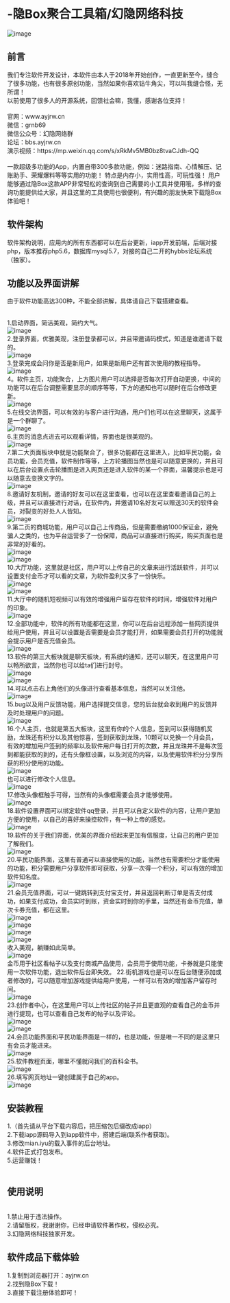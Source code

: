 # -隐Box聚合工具箱/幻隐网络科技
![image](https://github.com/user-attachments/assets/c410116f-ee8f-4d33-be11-84e68f14722c)

<h2>前言</h2>
我们专注软件开发设计，本软件由本人于2018年开始创作，一直更新至今，缝合了很多功能，也有很多原创功能，当然如果你喜欢钻牛角尖，可以叫我缝合怪，无所谓！<br>以前使用了很多人的开源系统，回馈社会嘛，我懂，感谢各位支持！<br><br>
官网：www.ayjrw.cn <br>
微信：grnb69<br>
微信公众号：幻隐网络群<br>
论坛：bbs.ayjrw.cn <br>
演示视频：https://mp.weixin.qq.com/s/xRkMv5MB0bz8tvaCJdh-QQ<br><br>
一款超级多功能的App，内置自带300多款功能，例如：迷路指南、心情解压、记账助手、荣耀爆料等等实用的功能！ 特点是内存小，实用性高，可玩性强！ 用户能够通过隐Box这款APP非常轻松的查询到自己需要的小工具并使用哦，多样的查询功能提供给大家，并且这里的工具使用也很便利，有兴趣的朋友快来下载隐Box体验吧！

<h2>软件架构</h2>
软件架构说明，应用内的所有东西都可以在后台更新，iapp开发前端，后端对接php，版本推荐php5.6，数据库mysql5.7，对接的自己二开的hybbs论坛系统（独家）。<br>
<h2>功能以及界面讲解</h2>
由于软件功能高达300种，不能全部讲解，具体请自己下载搭建查看。<br><br>

1.启动界面，简洁美观，简约大气。<br>
![image](https://github.com/user-attachments/assets/4a4bee6a-26ae-47f2-8e4e-6323ada901c7)<br>
2.登录界面，优雅美观，注册登录都可以，并且带邀请码模式，知道是谁邀请下载的。<br>
![image](https://github.com/user-attachments/assets/9929ec9e-df5d-4823-bdd5-aa0f1d33deff)<br>
3.登录完成会问你是否是新用户，如果是新用户还有首次使用的教程指导。<br>
![image](https://github.com/user-attachments/assets/8a04b2fa-dfbc-44a8-b285-ee6847d0e179)<br>
4。软件主页，功能聚合，上方图片用户可以选择是否每次打开自动更换，中间的功能可以在后台调整需要显示的顺序等等，下方的通知也可以随时在后台修改更新。<br>
![image](https://github.com/user-attachments/assets/dc0bb926-7ac8-43a3-b3b3-2957e2081b1c)<br>
5.在线交流界面，可以有效的与客户进行沟通，用户们也可以在这里聊天，这属于是一个群聊了。<br>
![image](https://github.com/user-attachments/assets/c3e6595b-5590-4319-9da1-5564e15cf449)<br>
6.主页的消息点进去可以观看详情，界面也是很美观的。<br>
![image](https://github.com/user-attachments/assets/1ac05cab-c7cc-46be-a7ec-9cba63566904)<br>
7.第二大页面板块中就是功能聚合了，很多功能都在这里进入，比如平民功能，会员功能，会员充值，软件制作等等，上方轮播图当然也是可以随意更换的，并且可以在后台设置点击轮播图是进入网页还是进入软件的某一个界面，温馨提示也是可以随意去变换文字的。<br>
![image](https://github.com/user-attachments/assets/805188fb-5870-4a6d-abd2-1908f1af8ab8)<br>
8.邀请好友机制，邀请的好友可以在这里查看，也可以在这里查看邀请自己的上级，并且可以直接进行对话，在软件内，并邀请10名好友可以赠送30天的软件会员，对裂变的好处人人皆知。<br>
![image](https://github.com/user-attachments/assets/0fdd23ce-6dd5-4861-9d76-9f6e328a3457)<br>
9.第二页的商城功能，用户可以自己上传商品，但是需要缴纳1000保证金，避免骗人之类的，也为平台运营多了一份保障，商品可以直接进行购买，购买页面也是非常的好看的。<br>
![image](https://github.com/user-attachments/assets/2235ee91-035f-4489-9461-62365a5f61fc)<br>
![image](https://github.com/user-attachments/assets/70b526ac-1277-4a80-ac40-8d6857671831)<br>
10.大厅功能，这里就是社区，用户可以上传自己的文章来进行活跃软件，并可以设置支付金币才可以看的文章，为软件盈利又多了一份快乐。<br>
![image](https://github.com/user-attachments/assets/629bc1ad-d165-4cf8-aff7-d94c3792f97f)<br>
![image](https://github.com/user-attachments/assets/b2e4a7c9-43d3-4ed4-998b-b9050596f6ea)<br>
11.大厅中的随机短视频可以有效的增强用户留存在软件的时间，增强软件对用户的印象。<br>
![image](https://github.com/user-attachments/assets/994bf032-b22d-4c83-b243-60c5e41c90fc)<br>
12.全部功能中，软件的所有功能都在这里，你可以在后台远程添加一些网页提供给用户使用，并且可以设置是否需要是会员才能打开，如果需要会员打开的功能就会提示用户是否充值会员。<br>
![image](https://github.com/user-attachments/assets/0681227e-166e-4853-ac06-a251c94a62ee)<br>
13.软件的第三大板块就是聊天板块，有系统的通知，还可以聊天，在这里用户可以畅所欲言，当然你也可以给ta们进行封号。<br>
![image](https://github.com/user-attachments/assets/ba3ea249-a3f8-4b9d-9f14-ac6b837d5d21)<br>
![image](https://github.com/user-attachments/assets/81e9fc7a-86a4-40dd-a6a6-35e474c76493)<br>
14.可以点击右上角他们的头像进行查看基本信息，当然可以关注他。<br>
![image](https://github.com/user-attachments/assets/bc0b3ad5-c3d6-4fe5-ac5a-df200c31a8bc)<br>
15.bug以及用户反馈功能，用户选择提交信息，您的后台就会收到用户的反馈并及时处理用户的问题。<br>
![image](https://github.com/user-attachments/assets/3129e960-2df4-4e8b-8ea1-1aef58ee8567)<br>
16.个人主页，也就是第五大板块，这里有你的个人信息，签到可以获得随机奖励，龙珠还有积分以及其他惊喜，签到获取到龙珠，10颗可以兑换一个月会员，有效的增加用户签到的频率以及软件用户每日打开的次数，并且龙珠并不是每次签到都能获取的到的，还有头像框设置，以及浏览的内容，以及使用软件积分分享所获的积分使用的功能。<br>
![image](https://github.com/user-attachments/assets/afd678cd-2c15-4b42-adc5-bad43a29c65c)<br>
也可以进行修改个人信息。<br>
![image](https://github.com/user-attachments/assets/736c322a-aa48-455b-b3a5-97f7a2467a7b)<br>
17.修改头像框触手可得，当然有的头像框需要会员才能够使用。<br>
![image](https://github.com/user-attachments/assets/8f2c82b1-5a08-41ca-9894-c8eac10c6ecf)<br>
18.软件设置界面可以绑定软件qq登录，并且可以自定义软件的内容，让用户更加方便的使用，以自己的喜好来操控软件，有一种上帝的感觉。<br>
![image](https://github.com/user-attachments/assets/ad8b51b5-4b77-4f0c-8cfe-7f0fe64f418b)<br>
19.软件的关于我们界面，优美的界面介绍起来更加有信服度，让自己的用户更加了解我们。<br>
![image](https://github.com/user-attachments/assets/b7e79739-a7a5-4fa2-a210-7c1a5d1e8d1e)<br>
20.平民功能界面，这里有普通可以直接使用的功能，当然也有需要积分才能使用的功能，积分需要用户分享软件即可获取，分享一次得一个积分，可以有效的增加软件知名度。<br>
![image](https://github.com/user-attachments/assets/f3aaad6d-f231-40d4-8932-29a2ac876e62)<br>
21.会员充值界面，可以一键跳转到支付宝支付，并且返回判断订单是否支付成功，如果支付成功，会员实时到账，资金实时到你的手里，当然还有金币充值，单次卡券充值，都在这里。<br>
![image](https://github.com/user-attachments/assets/e50746e4-a905-4075-9b54-04abbe911f15)<br>
![image](https://github.com/user-attachments/assets/525d0771-1ef5-4b4e-b32d-889bc7d642c4)<br>
![image](https://github.com/user-attachments/assets/6dbb2037-5769-418f-886c-9546213a45c8)<br>
![image](https://github.com/user-attachments/assets/fbfc6b9a-4894-446b-9027-971d2355c1ae)<br>
收入美观，躺赚如此简单。<br>
![image](https://github.com/user-attachments/assets/3e10d270-c85c-4b35-b794-ecbd7b05b346)<br>
金币用于社区看帖子以及支付商城产品使用，会员用于使用功能，卡券就是只能使用一次软件功能，退出软件后台即失效。 22.街机游戏也是可以在后台随便添加或者修改的，可以随意增加游戏提供给用户使用，一样可以有效的增加客户留存时间。<br>
![image](https://github.com/user-attachments/assets/e4c2b09d-316c-475e-85a6-fd3630e3c7d8)<br>
23.创作者中心，在这里用户可以上传社区的帖子并且更直观的查看自己的金币并进行提现，也可以查看自己发布的帖子以及评论。<br>
![image](https://github.com/user-attachments/assets/1e144e45-df43-4d6b-99a9-e85c9b08c35e)<br>
![image](https://github.com/user-attachments/assets/95e8467d-497a-483e-aee1-926e1df87d3a)<br>
24.会员功能界面和平民功能界面是一样的，也是功能，但是唯一不同的是这里只有会员才能进来。<br>
![image](https://github.com/user-attachments/assets/c58ebb2c-cf32-4beb-bc22-ddf4db9eb649)<br>
25.软件教程页面，哪里不懂就问我们的百科全书。<br>
![image](https://github.com/user-attachments/assets/01b0e297-1436-4b0c-9654-e1b8e3944573)<br>
26.填写网页地址一键创建属于自己的app。<br>
![image](https://github.com/user-attachments/assets/930a54d2-7b45-41c5-8d7e-c52c5f0d8438)
<h2>安装教程</h2>
1.（首先请从平台下载内容后，把压缩包后缀改成iapp）<br>
2.下载iapp源码导入到iapp软件中，搭建后端(联系作者获取)。<br>
3.修改mian.iyu的载入事件的后台地址。<br>
4.软件正式打包发布。<br>
5.运营赚钱！<br><br>
<h2>使用说明</h2><br>
1.禁止用于违法操作。<br>
2.请留版权，我谢谢你，已经申请软件著作权，侵权必究。<br>
3.幻隐网络科技独家开发。
<h2>软件成品下载体验</h2>
1.复制到浏览器打开：ayjrw.cn<br>
2.找到隐Box下载！<br>
3.直接下载注册体验即可！<br>
